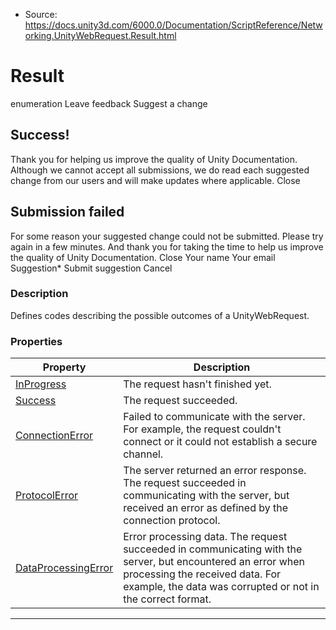 * Source: https://docs.unity3d.com/6000.0/Documentation/ScriptReference/Networking.UnityWebRequest.Result.html

# Result
enumeration
Leave feedback
Suggest a change
## Success!
Thank you for helping us improve the quality of Unity Documentation. Although we cannot accept all submissions, we do read each suggested change from our users and will make updates where applicable.
Close
## Submission failed
For some reason your suggested change could not be submitted. Please <a>try again</a> in a few minutes. And thank you for taking the time to help us improve the quality of Unity Documentation.
Close
Your name Your email Suggestion* Submit suggestion
Cancel
### Description
Defines codes describing the possible outcomes of a UnityWebRequest.
### Properties
Property | Description  
---|---  
[InProgress](https://docs.unity3d.com/6000.0/Documentation/ScriptReference/Networking.UnityWebRequest.Result.InProgress.html) | The request hasn't finished yet.  
[Success](https://docs.unity3d.com/6000.0/Documentation/ScriptReference/Networking.UnityWebRequest.Result.Success.html) | The request succeeded.  
[ConnectionError](https://docs.unity3d.com/6000.0/Documentation/ScriptReference/Networking.UnityWebRequest.Result.ConnectionError.html) | Failed to communicate with the server. For example, the request couldn't connect or it could not establish a secure channel.  
[ProtocolError](https://docs.unity3d.com/6000.0/Documentation/ScriptReference/Networking.UnityWebRequest.Result.ProtocolError.html) | The server returned an error response. The request succeeded in communicating with the server, but received an error as defined by the connection protocol.  
[DataProcessingError](https://docs.unity3d.com/6000.0/Documentation/ScriptReference/Networking.UnityWebRequest.Result.DataProcessingError.html) | Error processing data. The request succeeded in communicating with the server, but encountered an error when processing the received data. For example, the data was corrupted or not in the correct format.  
* * *
